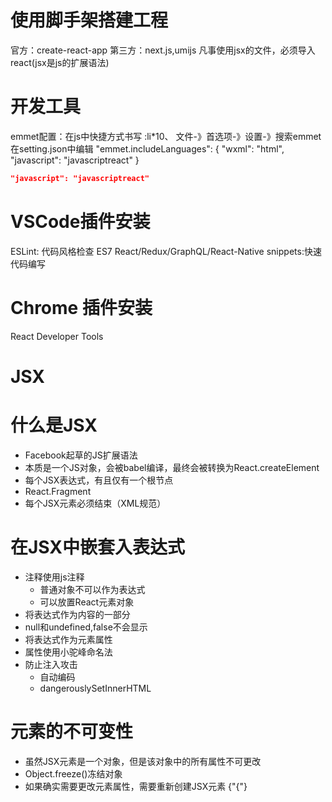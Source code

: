 # 使用脚手架搭建工程
官方：create-react-app
第三方：next.js,umijs
凡事使用jsx的文件，必须导入react(jsx是js的扩展语法)

# 开发工具
emmet配置：在js中快捷方式书写 :li*10、
文件-》首选项-》设置-》搜索emmet 在setting.json中编辑
"emmet.includeLanguages": {
        "wxml": "html",
        "javascript": "javascriptreact"
    }

```json
"javascript": "javascriptreact"
```

# VSCode插件安装
ESLint: 代码风格检查
ES7 React/Redux/GraphQL/React-Native snippets:快速代码编写

# Chrome 插件安装
React Developer Tools

# JSX
# 什么是JSX
- Facebook起草的JS扩展语法
- 本质是一个JS对象，会被babel编译，最终会被转换为React.createElement
- 每个JSX表达式，有且仅有一个根节点
- React.Fragment
- 每个JSX元素必须结束（XML规范）
# 在JSX中嵌套入表达式
- 注释使用js注释
  - 普通对象不可以作为表达式
  - 可以放置React元素对象
- 将表达式作为内容的一部分
- null和undefined,false不会显示
- 将表达式作为元素属性
- 属性使用小驼峰命名法
- 防止注入攻击
  - 自动编码
  - dangerouslySetInnerHTML
# 元素的不可变性
- 虽然JSX元素是一个对象，但是该对象中的所有属性不可更改
- Object.freeze()冻结对象
- 如果确实需要更改元素属性，需要重新创建JSX元素
{"{"}
